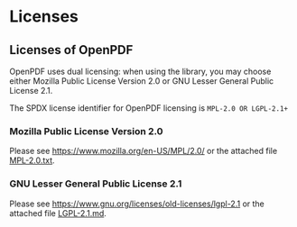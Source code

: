 # Licenses

## Licenses of OpenPDF

OpenPDF uses dual licensing: when using the library, you may choose either Mozilla Public License Version 2.0
or GNU Lesser General Public License 2.1.

The SPDX license identifier for OpenPDF licensing is `MPL-2.0 OR LGPL-2.1+`

### Mozilla Public License Version 2.0

Please see https://www.mozilla.org/en-US/MPL/2.0/ or the attached file
[MPL-2.0.txt](openpdf/src/main/resources/META-INF/MPL-2.0.txt).

### GNU Lesser General Public License 2.1

Please see https://www.gnu.org/licenses/old-licenses/lgpl-2.1 or the attached file
[LGPL-2.1.md](openpdf/src/main/resources/META-INF/LGPL-2.1.md).
